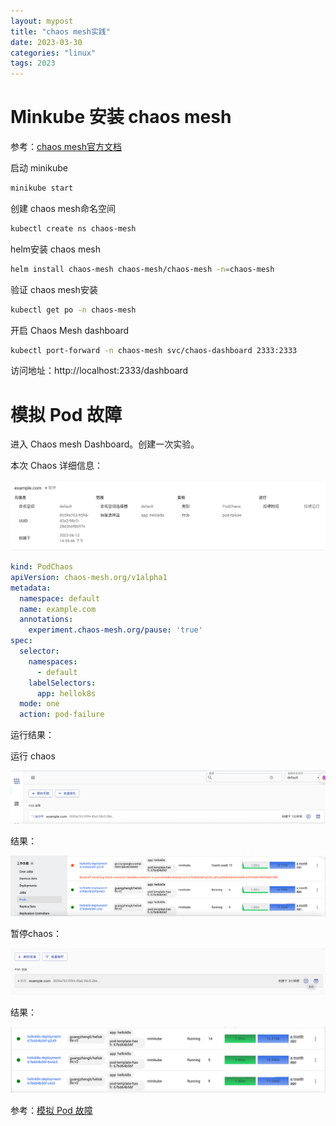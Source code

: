 ```yaml
---
layout: mypost
title: "chaos mesh实践"
date: 2023-03-30
categories: "linux"
tags: 2023
---
```


# Minkube 安装 chaos mesh

参考：[chaos mesh官方文档](https://chaos-mesh.org/zh/docs/)

启动 minikube

```bash
minikube start
```

创建 chaos mesh命名空间
```bash
kubectl create ns chaos-mesh
```

helm安装 chaos mesh
```bash
helm install chaos-mesh chaos-mesh/chaos-mesh -n=chaos-mesh
```

验证 chaos mesh安装
```bash
kubectl get po -n chaos-mesh
```

开启 Chaos Mesh dashboard
```bash
kubectl port-forward -n chaos-mesh svc/chaos-dashboard 2333:2333
```

访问地址：http://localhost:2333/dashboard



# 模拟 Pod 故障

进入 Chaos mesh Dashboard。创建一次实验。

本次 Chaos 详细信息：

![image-20230612150409274](../img/image-20230612150409274.png)

```yml
kind: PodChaos
apiVersion: chaos-mesh.org/v1alpha1
metadata:
  namespace: default
  name: example.com
  annotations:
    experiment.chaos-mesh.org/pause: 'true'
spec:
  selector:
    namespaces:
      - default
    labelSelectors:
      app: hellok8s
  mode: one
  action: pod-failure
```

运行结果：

运行 chaos

![image-20230612150008699](../img/image-20230612150008699.png)

结果：

![image-20230612150021628](../img/image-20230612150021628.png)



暂停chaos：

![image-20230612150040796](../img/image-20230612150040796.png)

结果：

![image-20230612150054841](../img/image-20230612150054841.png)



参考：[模拟 Pod 故障](https://chaos-mesh.org/docs/simulate-pod-chaos-on-kubernetes/)
